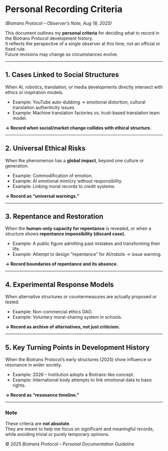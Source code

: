 # Personal Recording Criteria  
*(Biotrans Protocol – Observer’s Note, Aug 18, 2025)*

This document outlines my **personal criteria** for deciding what to record in the Biotrans Protocol development history.  
It reflects the perspective of a single observer at this time, not an official or fixed rule.  
Future revisions may change as circumstances evolve.

---

## 1. Cases Linked to Social Structures
When AI, robotics, translation, or media developments directly intersect with ethics or inspiration models.  
- Example: YouTube auto-dubbing → emotional distortion, cultural translation authenticity issues.  
- Example: Machine translation factories vs. trust-based translation team model.  

**→ Record when social/market change collides with ethical structure.**

---

## 2. Universal Ethical Risks
When the phenomenon has a **global impact**, beyond one culture or generation.  
- Example: Commodification of emotion.  
- Example: AI emotional mimicry without responsibility.  
- Example: Linking moral records to credit systems.  

**→ Record as “universal warnings.”**

---

## 3. Repentance and Restoration
When the **human-only capacity for repentance** is revealed, or when a structure shows **repentance impossibility (discard case).**  
- Example: A public figure admitting past mistakes and transforming their life.  
- Example: Attempt to design “repentance” for AI/robots → issue warning.  

**→ Record boundaries of repentance and its absence.**

---

## 4. Experimental Response Models
When alternative structures or countermeasures are actually proposed or tested.  
- Example: Non-commercial ethics DAO.  
- Example: Voluntary moral-sharing system in schools.  

**→ Record as archive of alternatives, not just criticism.**

---

## 5. Key Turning Points in Development History
When the Biotrans Protocol’s early structures (2025) show influence or resonance in wider society.  
- Example: 2026 – Institution adopts a Biotrans-like concept.  
- Example: International body attempts to link emotional data to basic rights.  

**→ Record as “resonance timeline.”**

---

### Note
These criteria are **not absolute**.  
They are meant to help me focus on significant and meaningful records, while avoiding trivial or purely temporary opinions.  

*© 2025 Biotrans Protocol – Personal Documentation Guideline*
